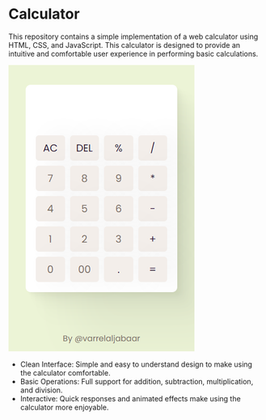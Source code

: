 # Calculator
This repository contains a simple implementation of a web calculator using HTML, CSS, and JavaScript. This calculator is designed to provide an intuitive and comfortable user experience in performing basic calculations.

![Preview](image_2023-11-21_13-37-00.png)

- Clean Interface: Simple and easy to understand design to make using the calculator comfortable.
- Basic Operations: Full support for addition, subtraction, multiplication, and division.
- Interactive: Quick responses and animated effects make using the calculator more enjoyable.
